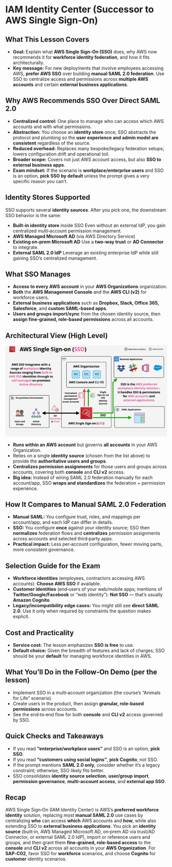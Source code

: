 # IAM Identity Center (Successor to AWS Single Sign-On)

## What This Lesson Covers

- **Goal:** Explain what **AWS Single Sign‑On (SSO)** does, why AWS now recommends it for **workforce identity federation**, and how it fits architecturally.
- **Key message:** For new deployments that involve employees accessing AWS, **prefer AWS SSO** over building **manual SAML 2.0 federation**. Use SSO to centralize access and permissions across **multiple AWS accounts** and certain **external business applications**.

## Why AWS Recommends SSO Over Direct SAML 2.0

- **Centralized control:** One place to manage who can access which AWS accounts and with what permissions.
- **Abstraction:** You choose an **identity store** once; SSO abstracts the protocol and plumbing so the **user experience and admin model are consistent** regardless of the source.
- **Reduced overhead:** Replaces many bespoke/legacy federation setups; lowers configuration drift and operational toil.
- **Broader scope:** Covers not just AWS account access, but also **SSO to external business apps**.
- **Exam mindset:** If the scenario is **workplace/enterprise users** and SSO is an option, **pick SSO by default** unless the prompt gives a very specific reason you can’t.

## Identity Stores Supported

SSO supports several **identity sources**. After you pick one, the downstream SSO behavior is the same:

- **Built‑in identity store** inside SSO
  Even without an external IdP, you gain centralized multi‑account permission management.
- **AWS Managed Microsoft AD** (via AWS Directory Service)
- **Existing on‑prem Microsoft AD**
  Use a **two‑way trust** or **AD Connector** to integrate.
- **External SAML 2.0 IdP**
  Leverage an existing enterprise IdP while still gaining SSO’s centralized management.

## What SSO Manages

- **Access to every AWS account** in your **AWS Organizations** organization.
- **Both** the **AWS Management Console** and the **AWS CLI (v2)** for workforce users.
- **External business applications** such as **Dropbox, Slack, Office 365, Salesforce**, and **custom SAML‑based apps**.
- **Users and groups import/sync** from the chosen identity source, then **assign fine‑grained, role‑based permissions** across all accounts.

## Architectural View (High Level)

![alt text](./Images/image-2.png)

- **Runs within an AWS account** but governs **all accounts** in your AWS Organization.
- Relies on a single **identity source** (chosen from the list above) to provide the **authoritative users and groups**.
- **Centralizes permission assignments** for those users and groups across accounts, covering both **console** and **CLI v2** access.
- **Big idea:** Instead of wiring SAML 2.0 federation manually for each account/app, SSO **wraps and standardizes** the federation + permission experience.

## How It Compares to Manual SAML 2.0 Federation

- **Manual SAML:** You configure trust, roles, and mappings per account/app, and each IdP can differ in details.
- **SSO:** You configure **once** against your identity source; SSO then **normalizes** federation flows and **centralizes** permission assignments across accounts and selected third‑party apps.
- **Practical impact:** Less per‑account configuration, fewer moving parts, more consistent governance.

## Selection Guide for the Exam

- **Workforce identities** (employees, contractors accessing AWS accounts): **Choose AWS SSO** if available.
- **Customer identities** (end‑users of your web/mobile apps; mentions of **Twitter/Google/Facebook** or “web identity”): **Not SSO** — that’s usually **Amazon Cognito**.
- **Legacy/incompatibility edge cases:** You might still see **direct SAML 2.0**. Use it only when required by constraints the question makes explicit.

## Cost and Practicality

- **Service cost:** The lesson emphasizes **SSO is free** to use.
- **Default choice:** Given the breadth of features and lack of charges, SSO should be your **default** for managing workforce identities in AWS.

## What You’ll Do in the Follow‑On Demo (per the lesson)

- Implement SSO in a multi‑account organization (the course’s “Animals for Life” scenario).
- Create users in the product, then assign **granular, role‑based permissions** across accounts.
- See the end‑to‑end flow for both **console** and **CLI v2** access governed by SSO.

## Quick Checks and Takeaways

- If you read **“enterprise/workplace users”** and SSO is an option, **pick SSO**.
- If you read **“customers using social logins”**, **pick Cognito**, not SSO.
- If the prompt mentions **SAML 2.0 only**, consider whether it’s a legacy constraint; otherwise, SSO likely fits better.
- SSO consolidates **identity source selection**, **user/group import**, **permission governance**, **multi‑account access**, and **external app SSO**.

## Recap

AWS Single Sign‑On (IAM Identity Center) is AWS’s **preferred workforce identity** solution, replacing most **manual SAML 2.0** use cases by centralizing **who** can access **which** AWS accounts and **how**, while also extending SSO to **external business applications**. You pick an **identity source** (built‑in, AWS Managed Microsoft AD, on‑prem AD via trust/AD Connector, or external SAML 2.0 IdP), import or reference users and groups, and then grant them **fine‑grained, role‑based access** to the **console** and **CLI v2** across all accounts in your **AWS Organization**. For **SAP‑C02**, favor SSO for **workforce** scenarios, and choose **Cognito** for **customer** identity scenarios.
